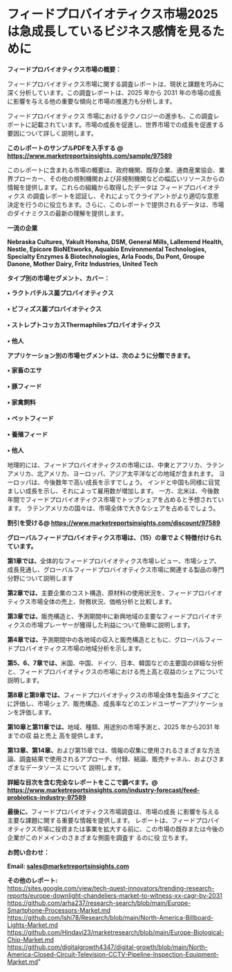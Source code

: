 # フィードプロバイオティクス市場2025は急成長しているビジネス感情を見るために

<strong><b>フィードプロバイオティクス市場の概要：</b></strong>

フィードプロバイオティクス市場に関する調査レポートは、現状と課題を巧みに深く分析しています。この調査レポートは、2025 年から 2031 年の市場の成長に影響を与える他の重要な傾向と市場の推進力も分析します。

フィードプロバイオティクス 市場におけるテクノロジーの進歩も、この調査レポートに記載されています。市場の成長を促進し、世界市場での成長を促進する要因について詳しく説明します。

<strong>このレポートのサンプルPDFを入手する @ <a href=https://www.marketreportsinsights.com/sample/97589>https://www.marketreportsinsights.com/sample/97589</a></strong>

このレポートに含まれる市場の概要は、政府機関、既存企業、通商産業協会、業界ブローカー、その他の規制機関および非規制機関などの幅広いリソースからの情報を提供します。これらの組織から取得したデータは フィードプロバイオティクス の調査レポートを認証し、それによってクライアントがより適切な意思決定を行うのに役立ちます。さらに、このレポートで提供されるデータは、市場のダイナミクスの最新の理解を提供します。

<strong>一流の企業</strong>

<strong><b>Nebraska Cultures, Yakult Honsha, DSM, General Mills, Lallemend Health, Nestle, Epicore BioNEtworks, Aquabio Environmental Technologies, Specialty Enzymes & Biotechnologies, Arla Foods, Du Pont, Groupe Danone, Mother Dairy, Fritz Industries, United Tech</b></strong>

<strong><b>タイプ別の市場セグメント、カバー：</b></strong>

<strong>• ラクトバチルス菌プロバイオティクス<br><br>• ビフィズス菌プロバイオティクス<br><br>• ストレプトコッカスThermaphilesプロバイオティクス<br><br>• 他人</strong>

<strong><b>アプリケーション別の市場セグメントは、次のように分類できます。</b></strong>

<strong>• 家畜のエサ<br><br>• 豚フィード<br><br>• 家禽飼料<br><br>• ペットフィード<br><br>• 養殖フィード<br><br>• 他人</strong>

 地理的には、フィードプロバイオティクスの市場には、中東とアフリカ、ラテンアメリカ、北アメリカ、ヨーロッパ、アジア太平洋などの地域が含まれます。 ヨーロッパは、今後数年で高い成長を示すでしょう。 インドと中国も同様に目覚ましい成長を示し、それによって雇用数が増加します。 一方、北米は、今後数年間でフィードプロバイオティクス市場でトップシェアを占めると予想されています。 ラテンアメリカの国々は、市場全体で大きなシェアを占めるでしょう。

<strong>割引を受ける@ <a href=https://www.marketreportsinsights.com/discount/97589>https://www.marketreportsinsights.com/discount/97589</a></strong>

<strong><b>グローバルフィードプロバイオティクス市場は、（15）の章でよく特徴付けられています。</b></strong>

<strong><b>第</b></strong><strong><b>1章では、</b></strong>全体的なフィードプロバイオティクス市場レビュー、市場シェア、成長見通し、グローバルフィードプロバイオティクス市場に関連する製品の専門分野について説明します

<strong><b>第2章では、</b></strong>主要企業のコスト構造、原材料の使用状況を、フィードプロバイオティクス市場全体の売上、財務状況、価格分析と比較します。

<strong><b>第3章では、</b></strong>販売構造と、予測期間中に新興地域の主要なフィードプロバイオティクスの市場プレーヤーが獲得した利益について簡単に説明します。

<strong><b>第4章では、</b></strong>予測期間中の各地域の収入と販売構造とともに、グローバルフィードプロバイオティクス市場の地域分析を示します。

<strong><b>第5、6、7章では、</b></strong>米国、中国、ドイツ、日本、韓国などの主要国の詳細な分析と、フィードプロバイオティクスの市場における売上高と収益のシェアについて説明します。

<strong><b>第8章と第9章では、</b></strong>フィードプロバイオティクスの市場全体を製品タイプごとに評価し、市場シェア、販売構造、成長率などのエンドユーザーアプリケーションを評価します。

<strong><b>第10章と第11章では、</b></strong>地域、種類、用途別の市場予測と、2025 年から2031 年までの収 益と売上 高を提供します。

<strong><b>第13章、第14章、</b></strong>および第15章では、情報の収集に使用されるさまざまな方法論、調査結果で使用されるアプローチ、付録、結論、販売チャネル、およびさまざまなデータソース について 説明します。

<strong>詳細な目次を含む完全なレポートをここで調べます。@ <a href=https://www.marketreportsinsights.com/industry-forecast/feed-probiotics-industry-97589>https://www.marketreportsinsights.com/industry-forecast/feed-probiotics-industry-97589</a></strong>

<strong><b>最後に、</b></strong>フィードプロバイオティクス市場調査は、市場の成長 に影響を</a>与える主要な課題に関する重要な情報を提供します。 レポートは、フィードプロバイオティクス市場に投資または事業を拡大する前に、この市場の既存または今後の企業がこのドメインのさまざまな側面を調査す るのに役 立ちます。

<strong><b>お問い合わせ：</b></strong>

<strong>Email: </strong><a href=mailto:sales@marketreportsinsights.com><strong>sales@marketreportsinsights.com</strong></a>

<strong>その他のレポート:</strong>
<br>
<a href=https://sites.google.com/view/tech-quest-innovators/trending-research-reports/europe-downlight-chandeliers-market-to-witness-xx-cagr-by-2031>https://sites.google.com/view/tech-quest-innovators/trending-research-reports/europe-downlight-chandeliers-market-to-witness-xx-cagr-by-2031</a>
<br>
<a href=https://github.com/arha237/research-search/blob/main/Europe-Smartphone-Processors-Market.md>https://github.com/arha237/research-search/blob/main/Europe-Smartphone-Processors-Market.md</a>
<br>
<a href=https://github.com/Ishi78/Research/blob/main/North-America-Billboard-Lights-Market.md>https://github.com/Ishi78/Research/blob/main/North-America-Billboard-Lights-Market.md</a>
<br>
<a href=https://github.com/Hindavi23/marketresearch/blob/main/Europe-Biological-Chip-Market.md>https://github.com/Hindavi23/marketresearch/blob/main/Europe-Biological-Chip-Market.md</a>
<br>
<a href=https://github.com/digitalgrowth4347/digital-growth/blob/main/North-America-Closed-Circuit-Television-CCTV-Pipeline-Inspection-Equipment-Market.md>https://github.com/digitalgrowth4347/digital-growth/blob/main/North-America-Closed-Circuit-Television-CCTV-Pipeline-Inspection-Equipment-Market.md</a>"
